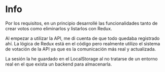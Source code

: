 # Info

Por los requisitos, en un principio desarrollé las funcionalidades tanto de crear votos como eliminarlos y listarlos con Redux.

Al empezar a utilizar la API, me di cuenta de que todo quedaba registrado ahí. La lógica de Redux está en el código pero realmente utilizo el sistema de votación de la API ya que es la comunicación más real y actualizada.

La sesión la he guardado en el LocalStorage al no tratarse de un entorno real en el que exista un backend para almacenarla.